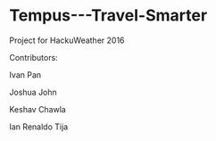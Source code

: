 # Tempus---Travel-Smarter
Project for HackuWeather 2016


Contributors:

Ivan Pan 

Joshua John

Keshav Chawla

Ian Renaldo Tija


